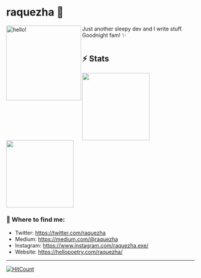 <!--
**raquezha/raquezha** is a ✨ _special_ ✨ repository because its `README.md` (this file) appears on your GitHub profile. !-->

# raquezha 👋

<p><img width="200" alt="hello!" align="left" src="https://media.giphy.com/media/6DNtXFxz7RHxK/giphy.gif"><p>
Just another sleepy dev and I write stuff.<br/>
Goodnight fam! ✨
  
#  
#  
#  
#  
#  
## ⚡ Stats
<a href="https://github.com/raquezha">
  <img height="180em" src="https://github-readme-stats.vercel.app/api?username=raquezha&show_icons=true&include_all_commits=true&count_private=true" />
  <img height="180em" src="https://github-readme-stats.vercel.app/api/top-langs/?username=raquezha&layout=compact&show_icons=true" />
</a>

### 💬 Where to find me:
- Twitter: https://twitter.com/raquezha
- Medium: https://medium.com/@raquezha
- Instagram: https://www.instagram.com/raquezha.exe/
- Website: https://hellopoetry.com/raquezha/

---
[![HitCount](http://hits.dwyl.com/raquzeha/{project}.svg)](http://hits.dwyl.com/raquzeha/{project})
